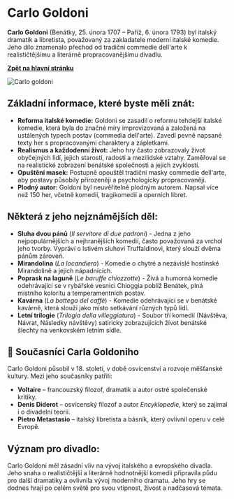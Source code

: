 # Carlo Goldoni

**Carlo Goldoni** (Benátky, 25. února 1707 – Paříž, 6. února 1793) byl italský dramatik a libretista, považovaný za zakladatele moderní italské komedie. Jeho dílo znamenalo přechod od tradiční commedie dell'arte k realističtějšímu a literárně propracovanějšímu divadlu.

[**Zpět na hlavní stránku**](https://github.com/ruzovybanan1254/maturita2025/blob/main/ustni/CJ/README.md)

![Carlo goldoni](https://encrypted-tbn0.gstatic.com/images?q=tbn:ANd9GcS_R53GYmgK4X-ZzMVuxebCYWvESDwiZ-oSJ4QFCXe7k-jG1219XHwtg8cZ62JIHuW41pIz0k-9wlx90f3GdGEF0Q)

## Základní informace, které byste měli znát:

* **Reforma italské komedie:** Goldoni se zasadil o reformu tehdejší italské komedie, která byla do značné míry improvizovaná a založená na ustálených typech postav (commedia dell'arte). Zavedl pevně napsané texty her s propracovanými charaktery a zápletkami.
* **Realismus a každodenní život:** Jeho hry často zobrazovaly život obyčejných lidí, jejich starosti, radosti a mezilidské vztahy. Zaměřoval se na realistické zobrazení benátské společnosti a jejích zvyklostí.
* **Opuštění masek:** Postupně opouštěl tradiční masky commedie dell'arte, aby postavy působily přirozeněji a psychologicky propracovaněji.
* **Plodný autor:** Goldoni byl neuvěřitelně plodným autorem. Napsal více než 150 her, včetně komedií, tragikomedií a operních libret.

## Některá z jeho nejznámějších děl:

* **Sluha dvou pánů** (*Il servitore di due padroni*) - Jedna z jeho nejpopulárnějších a nejhranějších komedií, často považovaná za vrchol jeho tvorby. Vypráví o lstivém sluhovi Truffaldinovi, který slouží dvěma pánům zároveň.
* **Mirandolina** (*La locandiera*) - Komedie o chytré a nezávislé hostinské Mirandolině a jejích nápadnících.
* **Poprask na laguně** (*Le baruffe chiozzotte*) - Živá a humorná komedie odehrávající se v rybářské vesnici Chioggia poblíž Benátek, plná místního koloritu a temperamentních postav.
* **Kavárna** (*La bottega del caffè*) - Komedie odehrávající se v benátské kavárně, která slouží jako místo setkávání různých typů lidí.
* **Letní trilogie** (*Trilogia della villeggiatura*) - Soubor tří komedií (Návštěva, Návrat, Následky návštěvy) satiricky zobrazujících život benátské šlechty na venkovském letním sídle.

## 👤 **Současníci Carla Goldoniho**

Carlo Goldoni působil v 18. století, v době osvícenství a rozvoje měšťanské kultury. Mezi jeho současníky patřili:

* **Voltaire** – francouzský filozof, dramatik a autor ostré společenské kritiky.  
* **Denis Diderot** – osvícenský filozof a autor *Encyklopedie*, který se zajímal i o divadelní teorii.  
* **Pietro Metastasio** – italský libretista a básník, který ovlivnil operu v celé Evropě.  



## Význam pro divadlo:

Carlo Goldoni měl zásadní vliv na vývoj italského a evropského divadla. Jeho snaha o realističtější a literárně hodnotnější komedii připravila půdu pro další dramatiky a ovlivnila vývoj moderního dramatu. Jeho hry se dodnes hrají po celém světě pro svou vtipnost, živost a nadčasová témata.

